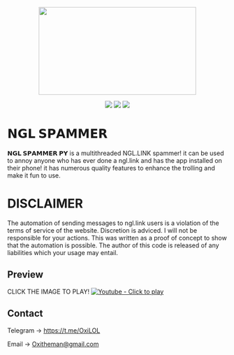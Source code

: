 <p align="center">
  <img src="https://assets.website-files.com/62a6e19b906fa55f541799d7/62a6e2da4349165183f83d89_ngl_icon.png" width="360" height="201">
  </p>
 <p align="center">
  <img src="https://img.shields.io/github/license/oxitheman/NGL?style=for-the-badge&logo=appveyor">
  <img src="https://img.shields.io/github/stars/oxitheman/NGL?style=for-the-badge&logo=appveyor">
  <img src="https://img.shields.io/github/forks/oxitheman/NGL?style=for-the-badge&logo=appveyor">
  </p>
  
# 𝗡𝗚𝗟 𝗦𝗣𝗔𝗠𝗠𝗘𝗥
 
 **𝗡𝗚𝗟 𝗦𝗣𝗔𝗠𝗠𝗘𝗥 𝗣𝗬** is a multithreaded NGL.LINK spammer! it can be used to annoy anyone who has ever done a ngl.link and has the app installed on their phone! it has numerous quality features to enhance the trolling and make it fun to use.

# **DISCLAIMER**
The automation of sending messages to ngl.link users is a violation of the terms of service of the website. Discretion is adviced. I will not be responsible for your actions. 
This was written as a proof of concept to show that the automation is possible. The author of this code is released of any liabilities which your usage may entail.

## Preview
CLICK THE IMAGE TO PLAY!
[![Youtube - Click to play](https://i.imgur.com/gAnspBJ.png)](https://youtube.com/shorts/FMkK9Gx4Acc?feature=share)


## Contact
Telegram -> https://t.me/OxiLOL

Email -> Oxitheman@gmail.com


